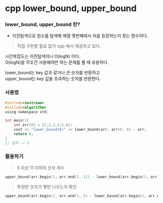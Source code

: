# cpp lower_bound, upper_bound

### lower_bound, upper_bound 란? 
- 이진탐색으로 원소를 탐색해 배열 몇번째에서 처음 등장하는지 찾는 함수이다.

> 직접 구현할 필요 없이 cpp 에서 제공하고 있다.

시간복잡도는 이진탐색이니 O(logN) 이다.   
O(logN)을 무조건 사용해야만 하는 문제를 풀 때 유용하다.

lower_bound는 key 값과 같거나 큰 숫자를 반환하고  
upper_bound는 key 값을 초과하는 숫자를 반환한다.

### 사용법
```c
#include<iostream>
#include<algorithm>
using namespace std;

int main(){
    int arr[6] = {1,2,3,4,5,6};
    cout << "lower_bound(6)" << lower_bound(arr, arr+6, 6) - arr;
    return 0;
}
// 결과 -> 5
```

### 활용하기

> 5 이상 11 이하의 숫자 개수

```c
upper_bound(arr.begin(), arr.end(), 11) - lower_bound(arr.begin(), arr.end(), 5)
```

> 특정한 숫자가 몇번 나오는지 확인
```c
upper_bound(arr.begin(), arr.end(), 5) - lower_bound(arr.begin(), arr.end(), 5);
```